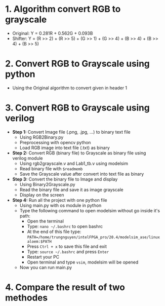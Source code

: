 # 1. Algorithm convert RGB to grayscale
* Original: Y = 0.281R + 0.562G + 0.093B
* Shifter:  Y = (R >> 2) + (R >> 5) + (G >> 1) + (G >> 4) + (B >> 4) + (B >> 4) + (B >> 5)
# 2. Convert RGB to Grayscale using python
* Using the Original algorithm to convert given in header 1
# 3. Convert RGB to Grayscale using verilog
* **Step 1:** Convert Image file (.png, .jpg, ...) to binary text file
     + Using RGB2Binary.py
     + Preprocessing with opencv python 
     + Load RGB image into text file (.txt) as binary
* **Step 2:** Convert RGB (binary file) to Grayscale as binary file using verilog module
     + Using rgb2grayscale.v and Lab1_tb.v using modelsim
     + Read binary file with ```$readmemb```
     + Save the Grayscale value after convert into text file as binary
* **Step 3:** Convert the binary file to Image and display
     + Using Binary2Grayscale.py
     + Read the binary file and save it as image grayscale
     + Display on the screen
* **Step 4:** Run all the project with one python file
     + Using main.py with os module in python
     + Type the following command to open modelsim without go inside it's path:
          - Open the terminal
          - Type: ```nano ~/.bashrc``` to open bashrc
          - At the end of this file type: ```PATH=/home/trungnguyen/intelFPGA_pro/20.4/modelsim_ase/linuxaloem:$PATH```
          - Press ```Ctrl + x``` to save this file and exit
          - Type: ```source ~/.bashrc``` and press ```Enter```
          - Restart your PC
          - Open terminal and type ```vsim```, modelsim will be opened
     + Now you can run main.py
# 4. Compare the result of two methodes
